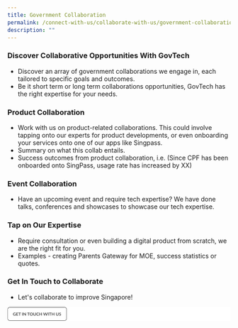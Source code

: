 ```yaml
---
title: Government Collaboration
permalink: /connect-with-us/collaborate-with-us/government-collaboration/
description: ""
---
```

### **Discover Collaborative Opportunities With GovTech**

* Discover an array of government collaborations we engage in, each tailored to specific goals and outcomes. 
* Be it short term or long term collaborations opportunities, GovTech has the right expertise for your needs.

### **Product Collaboration**
 
 * Work with us on product-related collaborations. This could involve tapping onto our experts for product developments, or even onboarding your services onto one of our apps like Singpass. 
 * Summary on what this collab entails. 
 * Success outcomes from product collaboration, i.e. (Since CPF has been onboarded onto SingPass, usage rate has increased by XX)

### **Event Collaboration**
 
 * Have an upcoming event and require tech expertise? We have done talks, conferences and showcases to showcase our tech expertise.

### **Tap on Our Expertise**
 
 * Require consultation or even building a digital product from scratch, we are the right fit for you.
 * Examples - creating Parents Gateway for MOE, success statistics or quotes.

### **Get In Touch to Collaborate**
 
 * Let's collaborate to improve Singapore!

![](/images/get%20in%20touch.png)